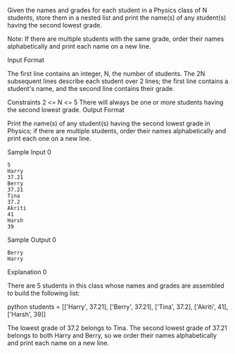 Given the names and grades for each student in a Physics class of N students, store them in a nested list and print the name(s) of any student(s) having the second lowest grade.

Note: If there are multiple students with the same grade, order their names alphabetically and print each name on a new line.

Input Format

The first line contains an integer, N, the number of students.
The 2N subsequent lines describe each student over 2 lines; the first line contains a student's name, and the second line contains their grade.

Constraints
2 <= N <= 5
There will always be one or more students having the second lowest grade.
Output Format

Print the name(s) of any student(s) having the second lowest grade in Physics; if there are multiple students, order their names alphabetically and print each one on a new line.

Sample Input 0
```
5
Harry
37.21
Berry
37.21
Tina
37.2
Akriti
41
Harsh
39
```
Sample Output 0
```
Berry
Harry
```
Explanation 0

There are 5 students in this class whose names and grades are assembled to build the following list:

python students = [['Harry', 37.21], ['Berry', 37.21], ['Tina', 37.2], ['Akriti', 41], ['Harsh', 39]]

The lowest grade of 37.2 belongs to Tina. The second lowest grade of 37.21 belongs to both Harry and Berry, so we order their names alphabetically and print each name on a new line.